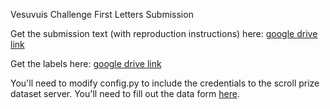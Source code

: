 Vesuvuis Challenge First Letters Submission

Get the submission text (with reproduction instructions) here: [google drive link](https://docs.google.com/document/d/e/2PACX-1vQAgN8loVpx2DnWDvXVQzC3kiCol-fzjkyVINVAhqalJZ09TkdR6sy9RAh6OAY9AKNu0Juqo0jL3Aqs/pub)

Get the labels here: [google drive link](https://drive.google.com/file/d/18XOyg_LKHpjVo0k57Eo0Wx6S9NoAFEpT/view?usp=sharing)

You'll need to modify config.py to include the credentials to the scroll prize dataset server. You'll need to fill out the data form [here](https://scrollprize.org/data).
